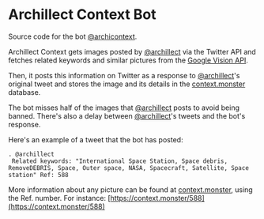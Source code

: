 # Archillect Context Bot
Source code for the bot [@archicontext](https://twitter.com/archicontext).

Archillect Context gets images posted by [@archillect](https://twitter.com/archillect) via the Twitter API and fetches related keywords and similar pictures from the [Google Vision API](https://cloud.google.com/vision/).

Then, it posts this information on Twitter as a response to [@archillect](https://twitter.com/archillect)'s 
original tweet and stores the image and its details in the [context.monster](https://context.monster) database. 

The bot misses half of the images that [@archillect](https://twitter.com/archillect) posts to avoid being banned. There's also a delay between [@archillect](https://twitter.com/archillect)'s tweets and the bot's response.

Here's an example of a tweet that the bot has posted:
```
. @archillect
 Related keywords: "International Space Station, Space debris, RemoveDEBRIS, Space, Outer space, NASA, Spacecraft, Satellite, Space station" Ref: 588
```
More information about any picture can be found at [context.monster](https://context.monster), using the Ref. number. For instance: [https://context.monster/588](https://context.monster/588)
